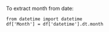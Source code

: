 
To extract month from date:

```
from datetime import datetime
df['Month'] = df['datetime'].dt.month
```
